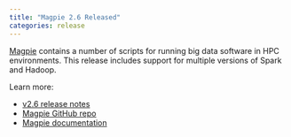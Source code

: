 ```yaml
---
title: "Magpie 2.6 Released"
categories: release
---
```


[Magpie](https://github.com/LLNL/magpie) contains a number of scripts for running big data software in HPC environments. This release includes support for multiple versions of Spark and Hadoop.

Learn more:
- [v2.6 release notes](https://github.com/LLNL/magpie/releases/tag/2.6)
- [Magpie GitHub repo](https://github.com/LLNL/magpie)
- [Magpie documentation](https://github.com/LLNL/magpie/tree/master/doc)
